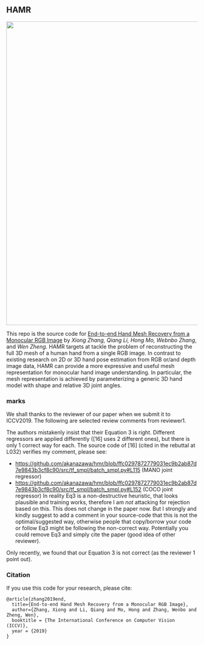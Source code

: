 ## HAMR
<p align="center">
 <img src="./images/mesh.png" width="800px">
</p>

This repo is the source code for [End-to-end Hand Mesh Recovery from a Monocular RGB Image](https://arxiv.org/abs/1902.09305) by *Xiong Zhang, Qiang Li, Hong Mo, Webnbo Zhang*, and *Wen Zheng*. HAMR targets at tackle the problem of reconstructing the full 3D mesh of a human hand from a single RGB image. In contrast to existing research on 2D or 3D hand pose estimation from RGB or/and depth image data, HAMR can provide a more expressive and useful mesh representation for monocular hand image understanding. In particular, the mesh representation is achieved by parameterizing a generic 3D hand model with shape and relative 3D joint angles.



### marks
We shall thanks to the reviewer of our paper when we submit it to ICCV2019.
The following are selected review comments from reviewer1.


The authors mistakenly insist that their Equation 3 is right. Different regressors are applied differently ([16] uses 2 different ones), but there is only 1 correct way for each. The source code of [16] (cited in the rebuttal at L032) verifies my comment, please see:
- https://github.com/akanazawa/hmr/blob/ffc0297872779031ec9b2ab87d7e9843b3cf8c90/src/tf_smpl/batch_smpl.py#L115 (MANO joint regressor)
- https://github.com/akanazawa/hmr/blob/ffc0297872779031ec9b2ab87d7e9843b3cf8c90/src/tf_smpl/batch_smpl.py#L152 (COCO joint regressor)
In reality Eq3 is a non-destructive heuristic, that looks plausible and training works, therefore I am *not* attacking for rejection based on this. This does not change in the paper now. But I strongly and kindly suggest to add a comment in your source-code that this is not the optimal/suggested way, otherwise people that copy/borrow your code or follow Eq3 might be following the non-correct way. Potentially you could remove Eq3 and simply cite the paper (good idea of other reviewer).

Only recently, we found that our Equation 3 is not correct (as the reviewer 1 point out).

### Citation
If you use this code for your research, please cite:
```
@article{zhang2019end,
  title={End-to-end Hand Mesh Recovery from a Monocular RGB Image},
  author={Zhang, Xiong and Li, Qiang and Mo, Hong and Zhang, Wenbo and Zheng, Wen},
  booktitle = {The International Conference on Computer Vision (ICCV)},
  year = {2019}
}
```
